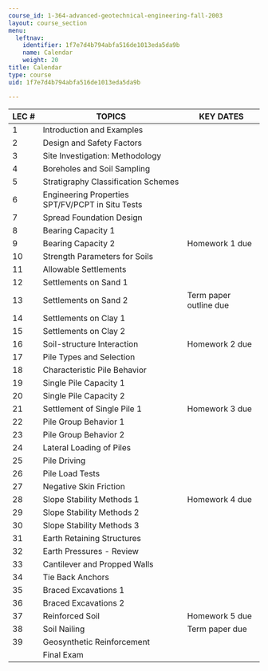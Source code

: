```yaml
---
course_id: 1-364-advanced-geotechnical-engineering-fall-2003
layout: course_section
menu:
  leftnav:
    identifier: 1f7e7d4b794abfa516de1013eda5da9b
    name: Calendar
    weight: 20
title: Calendar
type: course
uid: 1f7e7d4b794abfa516de1013eda5da9b

---
```


| LEC # | TOPICS | KEY DATES |
| --- | --- | --- |
| 1 | Introduction and Examples | &nbsp; |
| 2 | Design and Safety Factors | &nbsp; |
| 3 | Site Investigation: Methodology | &nbsp; |
| 4 | Boreholes and Soil Sampling | &nbsp; |
| 5 | Stratigraphy Classification Schemes | &nbsp; |
| 6 | Engineering Properties SPT/FV/PCPT in Situ Tests | &nbsp; |
| 7 | Spread Foundation Design | &nbsp; |
| 8 | Bearing Capacity 1 | &nbsp; |
| 9 | Bearing Capacity 2 | Homework 1 due |
| 10 | Strength Parameters for Soils | &nbsp; |
| 11 | Allowable Settlements | &nbsp; |
| 12 | Settlements on Sand 1 | &nbsp; |
| 13 | Settlements on Sand 2 | Term paper outline due |
| 14 | Settlements on Clay 1 | &nbsp; |
| 15 | Settlements on Clay 2 | &nbsp; |
| 16 | Soil-structure Interaction | Homework 2 due |
| 17 | Pile Types and Selection | &nbsp; |
| 18 | Characteristic Pile Behavior | &nbsp; |
| 19 | Single Pile Capacity 1 | &nbsp; |
| 20 | Single Pile Capacity 2 | &nbsp; |
| 21 | Settlement of Single Pile 1 | Homework 3 due |
| 22 | Pile Group Behavior 1 | &nbsp; |
| 23 | Pile Group Behavior 2 | &nbsp; |
| 24 | Lateral Loading of Piles | &nbsp; |
| 25 | Pile Driving | &nbsp; |
| 26 | Pile Load Tests | &nbsp; |
| 27 | Negative Skin Friction | &nbsp; |
| 28 | Slope Stability Methods 1 | Homework 4 due |
| 29 | Slope Stability Methods 2 | &nbsp; |
| 30 | Slope Stability Methods 3 | &nbsp; |
| 31 | Earth Retaining Structures | &nbsp; |
| 32 | Earth Pressures - Review | &nbsp; |
| 33 | Cantilever and Propped Walls | &nbsp; |
| 34 | Tie Back Anchors | &nbsp; |
| 35 | Braced Excavations 1 | &nbsp; |
| 36 | Braced Excavations 2 | &nbsp; |
| 37 | Reinforced Soil | Homework 5 due |
| 38 | Soil Nailing | Term paper due |
| 39 | Geosynthetic Reinforcement | &nbsp; |
| &nbsp; | Final Exam |